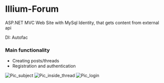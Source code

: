 # Illium-Forum
ASP.NET MVC Web Site with MySql Identity, that gets content from external api

DI: Autofac

### Main functionality
* Creating posts/threads
* Registration and authentication

![Pic_subject](https://pp.userapi.com/c830508/v830508106/1a7431/FTA6T7nSKkg.jpg)
![Pic_inside_thread](https://pp.userapi.com/c844321/v844321106/10054c/SgJ1rfhY2ms.jpg)
![Pic_login](https://pp.userapi.com/c844321/v844321106/10055d/fyfIIkBTeU0.jpg)

